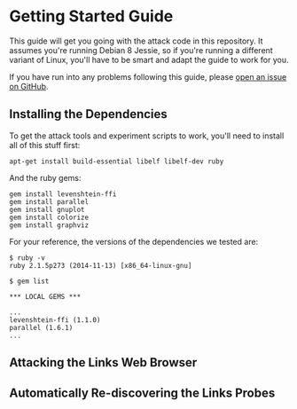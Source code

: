 Getting Started Guide
=====================

This guide will get you going with the attack code in this repository. It
assumes you're running Debian 8 Jessie, so if you're running a different variant
of Linux, you'll have to be smart and adapt the guide to work for you.

If you have run into any problems following this guide, please [open an issue on
GitHub](https://github.com/defuse/flush-reload-attacks/issues).

Installing the Dependencies
---------------------------

To get the attack tools and experiment scripts to work, you'll need to install
all of this stuff first:

```
apt-get install build-essential libelf libelf-dev ruby
```

And the ruby gems:

```
gem install levenshtein-ffi
gem install parallel
gem install gnuplot
gem install colorize
gem install graphviz
```

For your reference, the versions of the dependencies we tested are:

```
$ ruby -v
ruby 2.1.5p273 (2014-11-13) [x86_64-linux-gnu]
```

```
$ gem list

*** LOCAL GEMS ***

...
levenshtein-ffi (1.1.0)
parallel (1.6.1)
...
```

Attacking the Links Web Browser
-------------------------------

Automatically Re-discovering the Links Probes
---------------------------------------------

